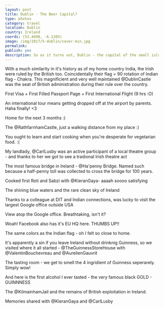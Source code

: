 ```yaml
---
layout: post
title: Dublin - The Beer Capital?
type: photos
category: travel
location: Dublin
country: Ireland
coordi: (53.4498, -6.1203)
image: /img/2017/5-dublin/cover-min.jpg 
permalink: 
publish: yes
description: So as it turns out, Dublin - the capital of the small island nation, Ireland is my first international destination. I am here for a summer internship at CeADAR (Dublin Institute of Technology) for about 9 weeks. Suuuuuuper excited. 
---
```

<!-- http://compressjpeg.com -->
<!-- http://compressimage.toolur.com/ 1024, 400-->
<p class="center"><img src="{{site.baseurl}}/img/2017/5-dublin/cover.jpg" alt="">With a much similarity in it's history as of my home country India, the Irish were ruled by the British too. Coincidentally their flag = 90 rotation of Indian flag - Chakra. This magnificient and very well maintained @DublinCastle was the seat of British administration during their rule over the country.</p>

<p class="center"><img src="{{site.baseurl}}/img/2017/5-dublin/1.jpg" alt="">First Visa + First Filled Passport Page + First International Flight (9 hrs :O)</p>

<p class="center"><img src="{{site.baseurl}}/img/2017/5-dublin/2.jpg" alt="">An international tour means getting dropped off at the airport by parents. Haha finally! <3</p>

<p class="center"><img src="{{site.baseurl}}/img/2017/5-dublin/3.jpg" alt="">Home for the next 3 months :)</p>

<p class="center"><img src="{{site.baseurl}}/img/2017/5-dublin/4.jpg" alt="">The @RathfarnhamCastle, just a walking distance from my place :)</p>

<p class="center"><img src="{{site.baseurl}}/img/2017/5-dublin/5.jpg" alt="">You ought to learn and start cooking when you're desperate for vegetarian food. :(</p>

<p class="center"><img src="{{site.baseurl}}/img/2017/5-dublin/6.jpg" alt="">My landlady, @CarlLusby was an active participant of a local theatre group - and thanks to her we got to see a tradional Irish theatre act</p>

<p class="center"><img src="{{site.baseurl}}/img/2017/5-dublin/7.jpg" alt="">The most famous bridge in Ireland - @Ha'penny Bridge. Named such because a half-penny toll was collected to cross the bridge for 100 years.</p>

<p class="center"><img src="{{site.baseurl}}/img/2017/5-dublin/8.jpg" alt="">Cooked first Roti and Sabzi with @KieranGaya- aaaah soooo satisfying</p>

<p class="center"><img src="{{site.baseurl}}/img/2017/5-dublin/9.jpg" alt="">The shining blue waters and the rare clean sky of Ireland</p>

<p class="center"><img src="{{site.baseurl}}/img/2017/5-dublin/11.jpg" alt="">Thanks to a colleague at DIT and Indian connections, was lucky to visit the largest Google office outside USA</p>

<p class="center"><img src="{{site.baseurl}}/img/2017/5-dublin/11_1.jpg" alt="">View atop the Google office. Breathtaking, isn't it?</p>

<p class="center"><img src="{{site.baseurl}}/img/2017/5-dublin/10.jpg" alt="">Woah! Facebook also has it's EU HQ here. THUMBS UP!!</p>

<p class="center"><img src="{{site.baseurl}}/img/2017/5-dublin/12.jpg" alt="">The same colors as the Indian flag - oh I felt so close to home.</p>

<p class="center"><img src="{{site.baseurl}}/img/2017/5-dublin/13.jpg" alt="">It's apparently a sin if you leave Ireland without drinknig Guinness, so we visited where it all started - @TheGuinnessStoreHouse with @ValentinBouchevreau and @AurelienGauvrit</p>

<p class="center"><img src="{{site.baseurl}}/img/2017/5-dublin/14.jpg" alt="">The tasting room - we get to smell the 4 ingridient of Guinness seperarely. Simply wow!</p>

<p class="center"><img src="{{site.baseurl}}/img/2017/5-dublin/15.jpg" alt="">And here is the first alcohol I ever tasted - the very famous black GOLD - GUINNNESS</p>

<p class="center"><img src="{{site.baseurl}}/img/2017/5-dublin/16.jpg" alt="">The @KilmainhamJail and the remains of British exploitation in Ireland.</p>

<p class="center"><img src="{{site.baseurl}}/img/2017/5-dublin/17.jpg" alt="">Memories shared with @KieranGaya and @CarlLusby</p>

